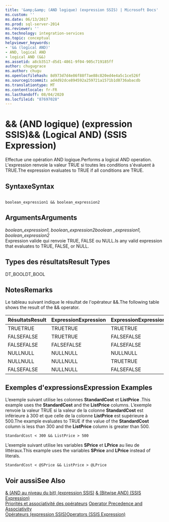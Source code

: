 ```yaml
---
title: '&amp;&amp; (AND logique) (expression SSIS) | Microsoft Docs'
ms.custom: ''
ms.date: 06/13/2017
ms.prod: sql-server-2014
ms.reviewer: ''
ms.technology: integration-services
ms.topic: conceptual
helpviewer_keywords:
- '&& (logical AND)'
- AND, logical AND
- logical AND (&&)
ms.assetid: a8cb3517-d5d1-4861-9f04-905c719185ff
author: chugugrace
ms.author: chugu
ms.openlocfilehash: 8d973d7d4e86f88f7ae88c820ed4e4a5c1ce526f
ms.sourcegitcommit: ad4d92dce894592a259721a1571b1d8736abacdb
ms.translationtype: MT
ms.contentlocale: fr-FR
ms.lasthandoff: 08/04/2020
ms.locfileid: "87697028"
---
```

# <a name="ampamp-logical-and-ssis-expression"></a><span data-ttu-id="759e8-102">&amp;&amp; (AND logique) (expression SSIS)</span><span class="sxs-lookup"><span data-stu-id="759e8-102">&amp;&amp; (Logical AND) (SSIS Expression)</span></span>
  <span data-ttu-id="759e8-103">Effectue une opération AND logique.</span><span class="sxs-lookup"><span data-stu-id="759e8-103">Performs a logical AND operation.</span></span> <span data-ttu-id="759e8-104">L'expression renvoie la valeur TRUE si toutes les conditions s'évaluent à TRUE.</span><span class="sxs-lookup"><span data-stu-id="759e8-104">The expression evaluates to TRUE if all conditions are TRUE.</span></span>  
  
## <a name="syntax"></a><span data-ttu-id="759e8-105">Syntaxe</span><span class="sxs-lookup"><span data-stu-id="759e8-105">Syntax</span></span>  
  
```  
  
boolean_expression1 && boolean_expression2  
```  
  
## <a name="arguments"></a><span data-ttu-id="759e8-106">Arguments</span><span class="sxs-lookup"><span data-stu-id="759e8-106">Arguments</span></span>  
 <span data-ttu-id="759e8-107">*boolean_expression1, boolean_expression2*</span><span class="sxs-lookup"><span data-stu-id="759e8-107">*boolean _expression1, boolean_expression2*</span></span>  
 <span data-ttu-id="759e8-108">Expression valide qui renvoie TRUE, FALSE ou NULL.</span><span class="sxs-lookup"><span data-stu-id="759e8-108">Is any valid expression that evaluates to TRUE, FALSE, or NULL.</span></span>  
  
## <a name="result-types"></a><span data-ttu-id="759e8-109">Types des résultats</span><span class="sxs-lookup"><span data-stu-id="759e8-109">Result Types</span></span>  
 <span data-ttu-id="759e8-110">DT_BOOL</span><span class="sxs-lookup"><span data-stu-id="759e8-110">DT_BOOL</span></span>  
  
## <a name="remarks"></a><span data-ttu-id="759e8-111">Notes</span><span class="sxs-lookup"><span data-stu-id="759e8-111">Remarks</span></span>  
 <span data-ttu-id="759e8-112">Le tableau suivant indique le résultat de l'opérateur &&.</span><span class="sxs-lookup"><span data-stu-id="759e8-112">The following table shows the result of the && operator.</span></span>  
  
|<span data-ttu-id="759e8-113">Résultats</span><span class="sxs-lookup"><span data-stu-id="759e8-113">Result</span></span>|<span data-ttu-id="759e8-114">Expression</span><span class="sxs-lookup"><span data-stu-id="759e8-114">Expression</span></span>|<span data-ttu-id="759e8-115">Expression</span><span class="sxs-lookup"><span data-stu-id="759e8-115">Expression</span></span>|  
|------------|----------------|----------------|  
|<span data-ttu-id="759e8-116">TRUE</span><span class="sxs-lookup"><span data-stu-id="759e8-116">TRUE</span></span>|<span data-ttu-id="759e8-117">TRUE</span><span class="sxs-lookup"><span data-stu-id="759e8-117">TRUE</span></span>|<span data-ttu-id="759e8-118">TRUE</span><span class="sxs-lookup"><span data-stu-id="759e8-118">TRUE</span></span>|  
|<span data-ttu-id="759e8-119">FALSE</span><span class="sxs-lookup"><span data-stu-id="759e8-119">FALSE</span></span>|<span data-ttu-id="759e8-120">TRUE</span><span class="sxs-lookup"><span data-stu-id="759e8-120">TRUE</span></span>|<span data-ttu-id="759e8-121">FALSE</span><span class="sxs-lookup"><span data-stu-id="759e8-121">FALSE</span></span>|  
|<span data-ttu-id="759e8-122">FALSE</span><span class="sxs-lookup"><span data-stu-id="759e8-122">FALSE</span></span>|<span data-ttu-id="759e8-123">FALSE</span><span class="sxs-lookup"><span data-stu-id="759e8-123">FALSE</span></span>|<span data-ttu-id="759e8-124">FALSE</span><span class="sxs-lookup"><span data-stu-id="759e8-124">FALSE</span></span>|  
|<span data-ttu-id="759e8-125">NULL</span><span class="sxs-lookup"><span data-stu-id="759e8-125">NULL</span></span>|<span data-ttu-id="759e8-126">NULL</span><span class="sxs-lookup"><span data-stu-id="759e8-126">NULL</span></span>|<span data-ttu-id="759e8-127">NULL</span><span class="sxs-lookup"><span data-stu-id="759e8-127">NULL</span></span>|  
|<span data-ttu-id="759e8-128">NULL</span><span class="sxs-lookup"><span data-stu-id="759e8-128">NULL</span></span>|<span data-ttu-id="759e8-129">NULL</span><span class="sxs-lookup"><span data-stu-id="759e8-129">NULL</span></span>|<span data-ttu-id="759e8-130">TRUE</span><span class="sxs-lookup"><span data-stu-id="759e8-130">TRUE</span></span>|  
|<span data-ttu-id="759e8-131">FALSE</span><span class="sxs-lookup"><span data-stu-id="759e8-131">FALSE</span></span>|<span data-ttu-id="759e8-132">NULL</span><span class="sxs-lookup"><span data-stu-id="759e8-132">NULL</span></span>|<span data-ttu-id="759e8-133">FALSE</span><span class="sxs-lookup"><span data-stu-id="759e8-133">FALSE</span></span>|  
  
## <a name="expression-examples"></a><span data-ttu-id="759e8-134">Exemples d'expressions</span><span class="sxs-lookup"><span data-stu-id="759e8-134">Expression Examples</span></span>  
 <span data-ttu-id="759e8-135">L’exemple suivant utilise les colonnes **StandardCost** et **ListPrice** .</span><span class="sxs-lookup"><span data-stu-id="759e8-135">This example uses the **StandardCost** and the **ListPrice** columns.</span></span> <span data-ttu-id="759e8-136">L’exemple renvoie la valeur TRUE si la valeur de la colonne **StandardCost** est inférieure à 300 et que celle de la colonne **ListPrice** est supérieure à 500.</span><span class="sxs-lookup"><span data-stu-id="759e8-136">The example evaluates to TRUE if the value of the **StandardCost** column is less than 300 and the **ListPrice** column is greater than 500.</span></span>  
  
```  
StandardCost < 300 && ListPrice > 500  
```  
  
 <span data-ttu-id="759e8-137">L’exemple suivant utilise les variables **SPrice** et **LPrice** au lieu de littéraux.</span><span class="sxs-lookup"><span data-stu-id="759e8-137">This example uses the variables **SPrice** and **LPrice** instead of literals.</span></span>  
  
```  
StandardCost < @SPrice && ListPrice > @LPrice  
```  
  
## <a name="see-also"></a><span data-ttu-id="759e8-138">Voir aussi</span><span class="sxs-lookup"><span data-stu-id="759e8-138">See Also</span></span>  
 <span data-ttu-id="759e8-139">[& &#40;AND au niveau du bit&#41; &#40;expression SSIS&#41;](bitwise-and-ssis-expression.md) </span><span class="sxs-lookup"><span data-stu-id="759e8-139">[& &#40;Bitwise AND&#41; &#40;SSIS Expression&#41;](bitwise-and-ssis-expression.md) </span></span>  
 <span data-ttu-id="759e8-140">[Priorités et associativité des opérateurs](operator-precedence-and-associativity.md) </span><span class="sxs-lookup"><span data-stu-id="759e8-140">[Operator Precedence and Associativity](operator-precedence-and-associativity.md) </span></span>  
 [<span data-ttu-id="759e8-141">Opérateurs &#40;expression SSIS&#41;</span><span class="sxs-lookup"><span data-stu-id="759e8-141">Operators &#40;SSIS Expression&#41;</span></span>](operators-ssis-expression.md)  
  
  
